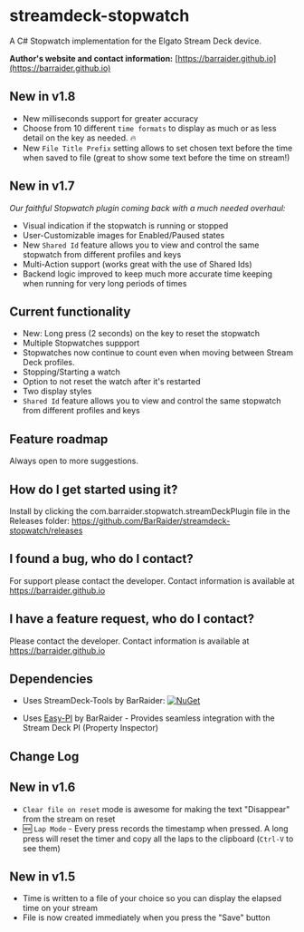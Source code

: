 # streamdeck-stopwatch
A C# Stopwatch implementation for the Elgato Stream Deck device.

**Author's website and contact information:** [https://barraider.github.io](https://barraider.github.io)

## New in v1.8

* New milliseconds support for greater accuracy
* Choose from 10 different `time formats` to display as much or as less detail on the key as needed. 🔥
* New `File Title Prefix` setting allows to set chosen text before the time when saved to file (great to show some text before the time on stream!)

## New in v1.7
*Our faithful Stopwatch plugin coming back with a much needed overhaul:*
- Visual indication if the stopwatch is running or stopped
- User-Customizable images for Enabled/Paused states
- New `Shared Id` feature allows you to view and control the same stopwatch from different profiles and keys
- Multi-Action support (works great with the use of Shared Ids)
- Backend logic improved to keep much more accurate time keeping when running for very long periods of times

## Current functionality
- New: Long press (2 seconds) on the key to reset the stopwatch
- Multiple Stopwatches suppport
- Stopwatches now continue to count even when moving between Stream Deck profiles. 
- Stopping/Starting a watch
- Option to not reset the watch after it's restarted
- Two display styles
- `Shared Id` feature allows you to view and control the same stopwatch from different profiles and keys

## Feature roadmap
Always open to more suggestions.

## How do I get started using it?
Install by clicking the com.barraider.stopwatch.streamDeckPlugin file in the Releases folder:
https://github.com/BarRaider/streamdeck-stopwatch/releases

## I found a bug, who do I contact?
For support please contact the developer. Contact information is available at https://barraider.github.io

## I have a feature request, who do I contact?
Please contact the developer. Contact information is available at https://barraider.github.io

## Dependencies
* Uses StreamDeck-Tools by BarRaider: [![NuGet](https://img.shields.io/nuget/v/streamdeck-tools.svg?style=flat)](https://www.nuget.org/packages/streamdeck-tools)

* Uses [Easy-PI](https://github.com/BarRaider/streamdeck-easypi) by BarRaider - Provides seamless integration with the Stream Deck PI (Property Inspector)

## Change Log


## New in v1.6
- `Clear file on reset` mode is awesome for making the text "Disappear" from the stream on reset
- :new: `Lap Mode` - Every press records the timestamp when pressed. A long press will reset the timer and copy all the laps to the clipboard (`Ctrl-V` to see them)

## New in v1.5
- Time is written to a file of your choice so you can display the elapsed time on your stream
- File is now created immediately when you press the "Save" button
